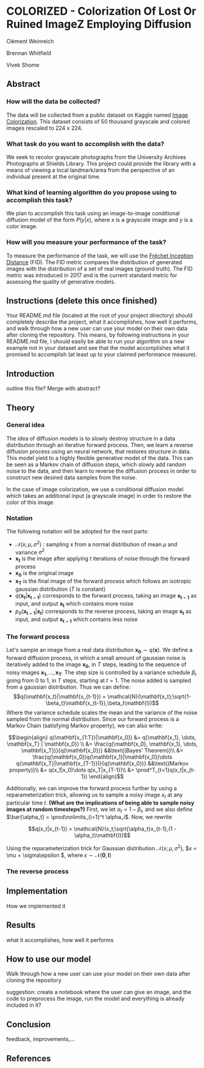 <!-- #region -->
# COLORIZED - Colorization Of Lost Or Ruined ImageZ Employing Diffusion

Clément Weinreich

Brennan Whitfield

Vivek Shome

## Abstract
  
### How will the data be collected?

The data will be collected from a public dataset on Kaggle named [Image Colorization]([https://www.kaggle.com/datasets/shravankumar9892/image-colorization/code](https://www.kaggle.com/datasets/shravankumar9892/image-colorization/code)). This dataset consists of 50 thousand grayscale and colored images rescaled to 224 x 224.  

### What task do you want to accomplish with the data?

We seek to recolor grayscale photographs from the University Archives Photographs at Shields Library. This project could provide the library with a means of viewing a local landmark/area from the perspective of an individual present at the original time.

### What kind of learning algorithm do you propose using to accomplish this task?

We plan to accomplish this task using an image-to-image conditional diffusion model of the form $P(y | x)$, where $x$ is a grayscale image and $y$ is a color image.  

### How will you measure your performance of the task?

To measure the performance of the task, we will use the [Fréchet Inception Distance]([https://en.wikipedia.org/wiki/Fr%C3%A9chet_inception_distance](https://en.wikipedia.org/wiki/Fr%C3%A9chet_inception_distance)) (FID). The FID metric compares the distribution of generated images with the distribution of a set of real images (ground truth). The FID metric was introduced in 2017 and is the current standard metric for assessing the quality of generative models.

## Instructions (delete this once finished)
Your README.md file (located at the root of your project directory) should completely describe the project, what it accomplishes, how well it performs, and walk through how a new user can use your model on their own data after cloning the repository. This means, by following instructions in your README.md file, I should easily be able to run your algorithm on a new example not in your dataset and see that the model accomplishes what it promised to accomplish (at least up to your claimed performance measure).

## Introduction

outline this file? Merge with abstract?

## Theory

### General idea


The idea of diffusion models is to slowly destroy structure in a data distribution through an iterative forward process. Then, we learn a reverse diffusion process using an neural network, that restores structure in data. This model yield to a highly flexible generative model of the data. This can be seen as a Markov chain of diffusion steps, which slowly add random noise to the data, and then learn to reverse the diffusion process in order to construct new desired data samples from the noise.

In the case of image colorization, we use a conditional diffusion model which takes an additional input (a grayscale image) in order to restore the color of this image. 

### Notation

The following notation will be adopted for the next parts:

- $\mathcal{N}(x;\mu,\sigma^2)$ : sampling x from a normal distribution of mean $\mu$ and variance $\sigma^2$
- $\mathbf{x_t}$ is the image after applying $t$ iterations of noise through the forward process
- $\mathbf{x_0}$ is the original image
- $\mathbf{x_T}$ is the final image of the forward process which follows an isotropic gaussian distribution ($T$ is constant)
- $q(\mathbf{x_t}|\mathbf{x_{t-1}})$ corresponds to the forward process, taking an image $\mathbf{x_{t-1}}$ as input, and output $\mathbf{x_t}$ which contains more noise
- $p_\theta(\mathbf{x_{t-1}}|\mathbf{x_t})$ corresponds to the reverse process, taking an image $\mathbf{x_t}$ as input, and output $\mathbf{x_{t-1}}$ which contains less noise

### The forward process

Let's sample an image from a real data distribution $\mathbf{x_0} \sim q(\mathbf{x})$. We define a forward diffusion process, in which a small amount of gaussian noise is iteratively added to the image $\mathbf{x_0}$, in $T$ steps, leading to the sequence of noisy images $\mathbf{x_1},\dots,\mathbf{x_T}$. The step size is controlled by a variance schedule $\beta_t$ going from 0 to 1, in $T$ steps, starting at $t=1$. The noise added is sampled from a gaussian distribution. Thus we can define:
$$q(\mathbf{x_t}|\mathbf{x_{t-1}}) = \mathcal{N}(\mathbf{x_t};\sqrt{1-\beta_t}\mathbf{x_{t-1}},\beta_t\mathbf{I})$$
Where the variance schedule scales the mean and the variance of the noise sampled from the normal distribution. Since our forward process is a Markov Chain (satisfying Markov property), we can also write:

$$\begin{align}
q(\mathbf{x_{1:T}}|\mathbf{x_0}) &= q(\mathbf{x_1}, \dots, \mathbf{x_T} | \mathbf{x_0}) \\
               &= \frac{q(\mathbf{x_0}, \mathbf{x_1}, \dots, \mathbf{x_T})}{q(\mathbf{x_0})} &&\text{(Bayes' Theorem)}\\
               &= \frac{q(\mathbf{x_0})q(\mathbf{x_1}|\mathbf{x_0})\dots q(\mathbf{x_T}|\mathbf{x_{T-1}})}{q(\mathbf{x_0})} &&\text{(Markov property)}\\
               &= q(x_1|x_0)\dots q(x_T|x_{T-1})\\
               &= \prod^T_{t=1}q(x_t|x_{t-1})
\end{align}$$

<!-- Reference the reparameterization trick from lilianweng? -->
Additionally, we can improve the forward process further by using a reparameterization trick, allowing us to sample a noisy image $x_t$ at any particular time $t$. **(What are the implications of being able to sample noisy images at random timesteps?)** First, we let $\alpha_{t} = 1 - \beta_t$, and we also define $\bar{\alpha_t} = \prod\nolimits_{i=1}^t \alpha_i$. Now, we rewrite 

$$q(x_t|x_{t-1}) = \mathcal{N}(x_t;\sqrt{\alpha_t}x_{t-1},(1 - \alpha_t)\mathbf{I})$$

<!-- Should we use element wise product here for matrices? -->
Using the reparameterization trick for Gaussian distribution $\mathcal{N}(x; \mu, \sigma^2)$, $x = \mu + \sigma\epsilon $, where $\epsilon \sim \mathcal{N}(\boldsymbol{0}, \mathbf{I})$
### The reverse process

## Implementation

How we implemented it

## Results

what it accomplishes, how well it performs

## How to use our model

Walk through how a new user can use your model on their own data after cloning the repository

suggestion: create a notebook where the user can give an image, and the code to preprocess the image, run the model and everything is already included in it?

## Conclusion

feedback, improvements,...

## References

<!-- #endregion -->
